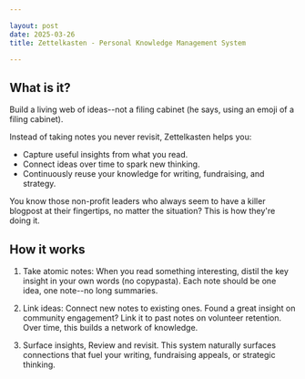 ```yaml
---

layout: post
date: 2025-03-26
title: Zettelkasten - Personal Knowledge Management System

---
```


## What is it?

Build a living web of ideas--not a filing cabinet (he says, using an emoji of a filing cabinet).

Instead of taking notes you never revisit, Zettelkasten helps you:

- Capture useful insights from what you read.
- Connect ideas over time to spark new thinking.
- Continuously reuse your knowledge for writing, fundraising, and strategy.

You know those non-profit leaders who always seem to have a killer blogpost at their fingertips, no matter the situation? This is how they're doing it.

## How it works

1. Take atomic notes: When you read something interesting, distil the key insight in your own words (no copypasta). Each note should be one idea, one note--no long summaries.

2. Link ideas: Connect new notes to existing ones. Found a great insight on community engagement? Link it to past notes on volunteer retention. Over time, this builds a network of knowledge.

3. Surface insights, Review and revisit. This system naturally surfaces connections that fuel your writing, fundraising appeals, or strategic thinking.

